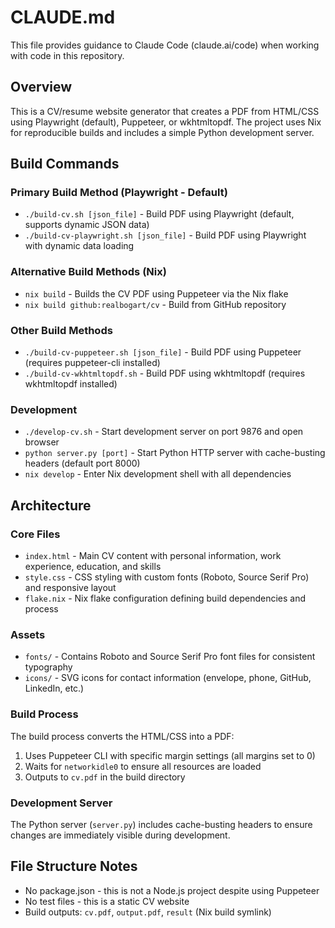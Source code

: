 # CLAUDE.md

This file provides guidance to Claude Code (claude.ai/code) when working with code in this repository.

## Overview

This is a CV/resume website generator that creates a PDF from HTML/CSS using Playwright (default), Puppeteer, or wkhtmltopdf. The project uses Nix for reproducible builds and includes a simple Python development server.

## Build Commands

### Primary Build Method (Playwright - Default)
- `./build-cv.sh [json_file]` - Build PDF using Playwright (default, supports dynamic JSON data)
- `./build-cv-playwright.sh [json_file]` - Build PDF using Playwright with dynamic data loading

### Alternative Build Methods (Nix)
- `nix build` - Builds the CV PDF using Puppeteer via the Nix flake
- `nix build github:realbogart/cv` - Build from GitHub repository

### Other Build Methods
- `./build-cv-puppeteer.sh [json_file]` - Build PDF using Puppeteer (requires puppeteer-cli installed)
- `./build-cv-wkhtmltopdf.sh` - Build PDF using wkhtmltopdf (requires wkhtmltopdf installed)

### Development
- `./develop-cv.sh` - Start development server on port 9876 and open browser
- `python server.py [port]` - Start Python HTTP server with cache-busting headers (default port 8000)
- `nix develop` - Enter Nix development shell with all dependencies

## Architecture

### Core Files
- `index.html` - Main CV content with personal information, work experience, education, and skills
- `style.css` - CSS styling with custom fonts (Roboto, Source Serif Pro) and responsive layout
- `flake.nix` - Nix flake configuration defining build dependencies and process

### Assets
- `fonts/` - Contains Roboto and Source Serif Pro font files for consistent typography
- `icons/` - SVG icons for contact information (envelope, phone, GitHub, LinkedIn, etc.)

### Build Process
The build process converts the HTML/CSS into a PDF:
1. Uses Puppeteer CLI with specific margin settings (all margins set to 0)
2. Waits for `networkidle0` to ensure all resources are loaded
3. Outputs to `cv.pdf` in the build directory

### Development Server
The Python server (`server.py`) includes cache-busting headers to ensure changes are immediately visible during development.

## File Structure Notes
- No package.json - this is not a Node.js project despite using Puppeteer
- No test files - this is a static CV website
- Build outputs: `cv.pdf`, `output.pdf`, `result` (Nix build symlink)